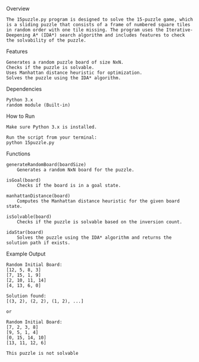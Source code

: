 Overview

    The 15puzzle.py program is designed to solve the 15-puzzle game, which is a sliding puzzle that consists of a frame of numbered square tiles in random order with one tile missing. The program uses the Iterative-Deepening A* (IDA*) search algorithm and includes features to check the solvability of the puzzle.

Features

    Generates a random puzzle board of size NxN.
    Checks if the puzzle is solvable.
    Uses Manhattan distance heuristic for optimization.
    Solves the puzzle using the IDA* algorithm.

Dependencies

    Python 3.x
    random module (Built-in)

How to Run

    Make sure Python 3.x is installed.

    Run the script from your terminal:
    python 15puzzle.py

Functions

    generateRandomBoard(boardSize)
        Generates a random NxN board for the puzzle.

    isGoal(board)
        Checks if the board is in a goal state.

    manhattanDistance(board)
        Computes the Manhattan distance heuristic for the given board state.

    isSolvable(board)
        Checks if the puzzle is solvable based on the inversion count.

    idaStar(board)
        Solves the puzzle using the IDA* algorithm and returns the solution path if exists.

Example Output

    Random Initial Board:
    [12, 5, 8, 3]
    [7, 15, 1, 9]
    [2, 10, 11, 14]
    [4, 13, 6, 0]

    Solution found:
    [(3, 2), (2, 2), (1, 2), ...]

    or

    Random Initial Board:
    [7, 2, 3, 8]
    [9, 5, 1, 4]
    [0, 15, 14, 10]
    [13, 11, 12, 6]

    This puzzle is not solvable
